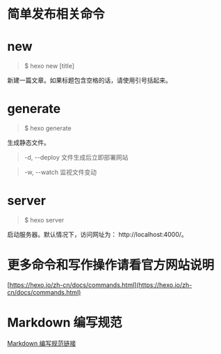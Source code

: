 # 简单发布相关命令

# new
> $ hexo new [title]

新建一篇文章。如果标题包含空格的话，请使用引号括起来。

# generate
> $ hexo generate

生成静态文件。
> -d, --deploy	文件生成后立即部署网站

> -w, --watch	监视文件变动

# server
> $ hexo server

启动服务器。默认情况下，访问网址为： http://localhost:4000/。

# 更多命令和写作操作请看官方网站说明
[https://hexo.io/zh-cn/docs/commands.html](https://hexo.io/zh-cn/docs/commands.html)

# Markdown 编写规范
[Markdown 编写规范链接](https://github.com/fx-team/styleguide/blob/master/markdown.md)